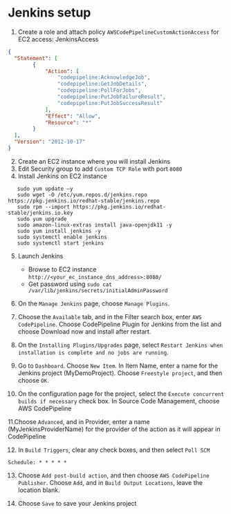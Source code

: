 # Jenkins setup

1. Create a role and attach policy `AWSCodePipelineCustomActionAccess` for EC2 access: JenkinsAccess

```json
{
  "Statement": [
        {
            "Action": [
                "codepipeline:AcknowledgeJob",
                "codepipeline:GetJobDetails",
                "codepipeline:PollForJobs",
                "codepipeline:PutJobFailureResult",
                "codepipeline:PutJobSuccessResult"
            ],
            "Effect": "Allow",
            "Resource": "*"
        }
  ],
  "Version": "2012-10-17"
}
```

2. Create an EC2 instance where you will install Jenkins
3. Edit Security group to add `Custom TCP Role` with port `8080`
4. Install Jenkins on EC2 instance

```shell
   sudo yum update –y
   sudo wget -O /etc/yum.repos.d/jenkins.repo https://pkg.jenkins.io/redhat-stable/jenkins.repo
   sudo rpm --import https://pkg.jenkins.io/redhat-stable/jenkins.io.key
   sudo yum upgrade
   sudo amazon-linux-extras install java-openjdk11 -y
   sudo yum install jenkins -y
   sudo systemctl enable jenkins
   sudo systemctl start jenkins
```

5. Launch Jenkins

   - Browse to EC2 instance `http://<your_ec_instance_dns_address>:8080/`
   - Get password using  `sudo cat /var/lib/jenkins/secrets/initialAdminPassword`

7. On the `Manage Jenkins` page, choose `Manage Plugins`.

8. Choose the `Available` tab, and in the Filter search box, enter `AWS CodePipeline`. Choose CodePipeline Plugin for Jenkins from the list and choose Download now and install after restart.

9. On the `Installing Plugins/Upgrades` page, select `Restart Jenkins when installation is complete and no jobs are running`.

10. Go to `Dashboard`. Choose `New Item`. In Item Name, enter a name for the Jenkins project (MyDemoProject). Choose `Freestyle project`, and then choose `OK`.

11. On the configuration page for the project, select the `Execute concurrent builds if necessary` check box. In Source Code Management, choose AWS CodePipeline

11.Choose `Advanced`, and in Provider, enter a name (MyJenkinsProviderName) for the provider of the action as it will appear in CodePipeline

12. In `Build Triggers`, clear any check boxes, and then select `Poll SCM`

`Schedule: * * * * *`

13. Choose `Add post-build action`, and then choose `AWS CodePipeline Publisher`. Choose `Add`, and in `Build Output Locations`, leave the location blank.

14. Choose `Save` to save your Jenkins project
